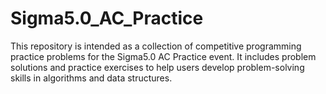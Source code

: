 # Sigma5.0_AC_Practice
This repository is intended as a collection of competitive programming practice problems for the Sigma5.0 AC Practice event. 
It includes problem solutions and practice exercises to help users develop problem-solving skills in algorithms and data structures.
